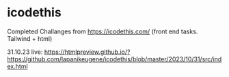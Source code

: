 # icodethis
Completed Challanges from https://icodethis.com/ (front end tasks. Tailwind + html)



31.10.23
live: https://htmlpreview.github.io/?https://github.com/lapanikeugene/icodethis/blob/master/2023/10/31/src/index.html
